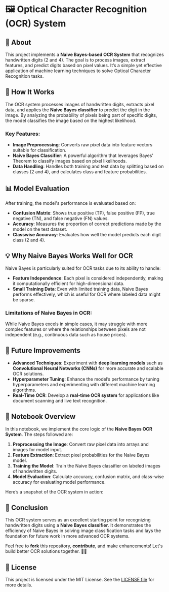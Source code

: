 # 🖼️ Optical Character Recognition (OCR) System

## 🌟 About
This project implements a **Naive Bayes-based OCR System** that recognizes handwritten digits (2 and 4). The goal is to process images, extract features, and predict digits based on pixel values. It’s a simple yet effective application of machine learning techniques to solve Optical Character Recognition tasks.

## 🚀 How It Works
The OCR system processes images of handwritten digits, extracts pixel data, and applies the **Naive Bayes classifier** to predict the digit in the image. By analyzing the probability of pixels being part of specific digits, the model classifies the image based on the highest likelihood.

### Key Features:
- **Image Preprocessing**: Converts raw pixel data into feature vectors suitable for classification.
- **Naive Bayes Classifier**: A powerful algorithm that leverages Bayes' Theorem to classify images based on pixel likelihoods.
- **Data Handling**: Handles both training and test data by splitting based on classes (2 and 4), and calculates class and feature probabilities.

## 📊 Model Evaluation
After training, the model's performance is evaluated based on:
- **Confusion Matrix**: Shows true positive (TP), false positive (FP), true negative (TN), and false negative (FN) values.
- **Accuracy**: Measures the proportion of correct predictions made by the model on the test dataset.
- **Classwise Accuracy**: Evaluates how well the model predicts each digit class (2 and 4).

## 💡 Why Naive Bayes Works Well for OCR
Naive Bayes is particularly suited for OCR tasks due to its ability to handle:
- **Feature Independence**: Each pixel is considered independently, making it computationally efficient for high-dimensional data.
- **Small Training Data**: Even with limited training data, Naive Bayes performs effectively, which is useful for OCR where labeled data might be sparse.

### Limitations of Naive Bayes in OCR:
While Naive Bayes excels in simple cases, it may struggle with more complex features or where the relationships between pixels are not independent (e.g., continuous data such as house prices).

## 🚧 Future Improvements
- **Advanced Techniques**: Experiment with **deep learning models** such as **Convolutional Neural Networks (CNNs)** for more accurate and scalable OCR solutions.
- **Hyperparameter Tuning**: Enhance the model’s performance by tuning hyperparameters and experimenting with different machine learning algorithms.
- **Real-Time OCR**: Develop a **real-time OCR system** for applications like document scanning and live text recognition.

## 📝 Notebook Overview
In this notebook, we implement the core logic of the **Naive Bayes OCR System**. The steps followed are:
1. **Preprocessing the Image**: Convert raw pixel data into arrays and images for model input.
2. **Feature Extraction**: Extract pixel probabilities for the Naive Bayes model.
3. **Training the Model**: Train the Naive Bayes classifier on labeled images of handwritten digits.
4. **Model Evaluation**: Calculate accuracy, confusion matrix, and class-wise accuracy for evaluating model performance.

Here’s a snapshot of the OCR system in action:


## 🚀 Conclusion
This OCR system serves as an excellent starting point for recognizing handwritten digits using a **Naive Bayes classifier**. It demonstrates the efficiency of Naive Bayes in solving image classification tasks and lays the foundation for future work in more advanced OCR systems.

Feel free to **fork** this repository, **contribute**, and make enhancements! Let's build better OCR solutions together. 🤝✨

## 📜 License
This project is licensed under the MIT License. See the [LICENSE file](https://github.com/Aymen016/Optical-Character-Recognition/blob/master/LICENSE) for more details.
